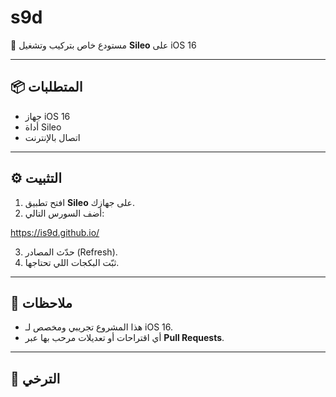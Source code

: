 # s9d

🚀 مستودع خاص بتركيب وتشغيل **Sileo** على iOS 16

---

## 📦 المتطلبات
- جهاز iOS 16
- أداة Sileo
- اتصال بالإنترنت

---

## ⚙️ التثبيت
1. افتح تطبيق **Sileo** على جهازك.
2. أضف السورس التالي:  

https://is9d.github.io/

3. حدّث المصادر (Refresh).
4. ثبّت البكجات اللي تحتاجها.

---

## 📝 ملاحظات
- هذا المشروع تجريبي ومخصص لـ iOS 16.
- أي اقتراحات أو تعديلات مرحب بها عبر **Pull Requests**.

---

## 📄 الترخي
